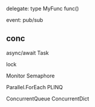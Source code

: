---
---
delegate: type MyFunc func()

event: pub/sub 


## conc 

async/await Task<T>

lock

Monitor
Semaphore

Parallel.ForEach
PLINQ

ConcurrentQueue
ConcurrentDict